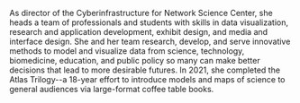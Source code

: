 As director of the Cyberinfrastructure for Network Science Center, she heads a team of professionals and students with skills in data visualization, research and application development, exhibit design, and media and interface design. She and her team research, develop, and serve innovative methods to model and visualize data from science, technology, biomedicine, education, and public policy so many can make better decisions that lead to more desirable futures. In 2021, she completed the Atlas Trilogy--a 18-year effort to introduce models and maps of science to general audiences via large-format coffee table books. 
